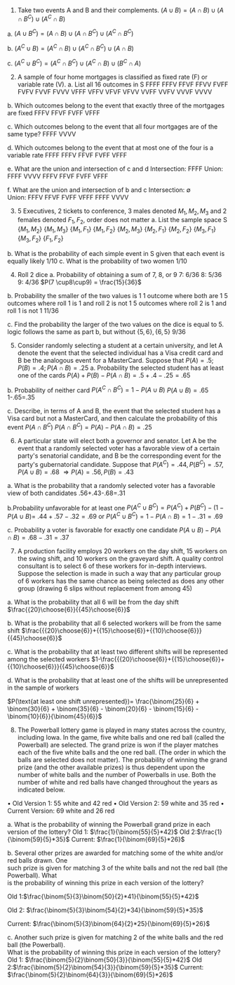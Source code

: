 
1. Take two events A and B and their complements.
$(A\cup B) = (A \cap B)\cup(A\cap B^C)\cup(A^C\cap B)$

a.
$(A\cup B^C) = (A\cap B)\cup(A\cap B^C)\cup(A^C\cap B^C)$ 

b.
$(A^C\cup B)=(A^C\cap B)\cup(A^C\cap B^C)\cup(A\cap B)$

c. 
$(A^C\cup B^C) = (A^C\cap B^C)\cup(A^C\cap B)\cup(B^C\cap A)$

2. A sample of four home mortgages is classified as fixed rate (F) or variable rate (V).
a. List all 16 outcomes in S
FFFF FFFV FFVF FFVV
FVFF FVFV FVVF FVVV
VFFF VFFV VFVF VFVV
VVFF VVFV VVVF VVVV

b. Which outcomes belong to the event that exactly three of the mortgages are fixed
FFFV FFVF FVFF VFFF

c. Which outcomes belong to the event that all four mortgages are of the same type?
FFFF VVVV

d. Which outcomes belong to the event that at most one of the four is a variable rate
FFFF FFFV FFVF FVFF VFFF 

e. What are the union and intersection of c and d
Intersection: FFFF
Union: FFFF VVVV FFFV FFVF FVFF VFFF

f. What are the union and intersection of b and c
Intersection: $\emptyset$  
Union: FFFV FFVF FVFF VFFF FFFF VVVV

3. 5 Executives, 2 tickets to conference, 3 males denoted $M_1,M_2,M_3$ and 2 females denoted $F_1, F_2$, order does not matter
a. List the sample space S
${\{M_1,M_2\}}$ $\{M_1,M_3\}$ ${\{M_1,F_1\}}$ $\{M_1,F_2\}$ 
${\{M_2,M_3\}}$ $\{M_2,F_1\}$ ${\{M_2,F_2\}}$
${\{M_3,F_1\}}$ $\{M_3,F_2\}$ 
$\{F_1,F_2\}$ 

b. What is the probability of each simple event in S given that each event is equally likely
$1/10$ 
c. What is the probability of two women
1/10

4. Roll 2 dice
a. Probability of obtaining a sum of 7, 8, or 9
7: 6/36
8: 5/36
9: 4/36
$P(7 \cup8\cup9) = \frac{15}{36}$

b. Probability the smaller of the two values is 1
1 outcome where both are 1
5 outcomes where roll 1 is 1 and roll 2 is not 1
5 outcomes where roll 2 is 1 and roll 1 is not 1
11/36

c. Find the probability the larger of the two values on the dice is equal to 5.
logic follows the same as part b, but without $\{5,6\},\{6,5\}$ 
9/36

5. Consider randomly selecting a student at a certain university, and let A denote the event that the selected individual has a Visa credit card and B be the analogous event for a MasterCard. Suppose that $P(A)=.5;P(B)=.4;P(A\cap B)=.25$ 
a. Probability the selected student has at least one of the cards
$P(A) + P(B) - P(A\cap B) = .5+.4-.25=.65$

b. Probability of neither card
$P(A^C\cap B^C)=1-P(A\cup B)$
$P(A\cup B)=.65$
1-.65=.35

c. Describe, in terms of A and B, the event that the selected student has a Visa card but not a MasterCard, and then calculate the probability of this event
$P(A\cap B^C)$
$P(A\cap B^C) = P(A)-P(A\cap B) = .25$

6. A particular state will elect both a governor and senator. Let A be the event that a randomly selected voter has a favorable view of a certain party's senatorial candidate, and B be the corresponding event for the party's gubernatorial candidate. Suppose that $P(A^C)=.44,P(B^C)=.57,P(A\cup B)=.68$ 
$\Rightarrow P(A)=.56, P(B)=.43$

a. What is the probability that a randomly selected voter has a favorable view of both candidates
.56+.43-.68=.31

b.Probability unfavorable for at least one
$P(A^C\cup B^C)=P(A^C) + P(B^C) - (1-P(A\cup B) =$ $.44+.57-.32=.69$
or
$P(A^C\cup B^C)=1-P(A\cap B) = 1-.31=.69$

c. Probability a voter is favorable for exactly one candidate
$P(A\cup B)-P(A\cap B)=.68-.31=.37$

7. A production facility employs 20 workers on the day shift, 15 workers on the swing shift, and 10 workers on the graveyard shift. A quality control consultant is to select 6 of these workers for in-depth interviews. Suppose the selection is made in such a way that any particular group of 6 workers has the same chance as being selected as does any other group (drawing 6 slips without replacement from among 45)

a. What is the probability that all 6 will be from the day shift
$\frac{{20}\choose{6}}{{45}\choose{6}}$

b. What is the probability that all 6 selected workers will be from the same shift
$\frac{{{20}\choose{6}}+{{15}\choose{6}}+{{10}\choose{6}}}{{45}\choose{6}}$

c. What is the probability that at least two different shifts will be represented among the selected workers
$1-\frac{{{20}\choose{6}}+{{15}\choose{6}}+{{10}\choose{6}}}{{45}\choose{6}}$

d. What is the probability that at least one of the shifts will be unrepresented in the sample of workers

$P(\text{at least one shift unrepresented})= \frac{\binom{25}{6} + \binom{30}{6} + \binom{35}{6} - \binom{20}{6} - \binom{15}{6} -\binom{10}{6}}{\binom{45}{6}}$ 

8. The Powerball lottery game is played in many states across the country, including Iowa. In the game, five white balls and one red ball (called the Powerball) are selected. The grand prize is won if the player matches each of the five white balls and the one red ball. (The order in which the balls are selected does not matter). The probability of winning the grand prize (and the other available prizes) is thus dependent upon the number of white balls and the number of Powerballs in use. Both the number of white and red balls have changed throughout the years as indicated below.

• Old Version 1: 55 white and 42 red
• Old Version 2: 59 white and 35 red
• Current Version: 69 white and 26 red

a. What is the probability of winning the Powerball grand prize in each version of the lottery?
Old 1: $\frac{1}{\binom{55}{5}*42}$
Old 2:$\frac{1}{\binom{59}{5}*35}$
Current: $\frac{1}{\binom{69}{5}*26}$

b. Several other prizes are awarded for matching some of the white and/or red balls drawn. One  
such prize is given for matching 3 of the white balls and not the red ball (the Powerball). What  
is the probability of winning this prize in each version of the lottery?

Old 1:$\frac{\binom{5}{3}\binom{50}{2}*41}{\binom{55}{5}*42}$

Old 2: $\frac{\binom{5}{3}\binom{54}{2}*34}{\binom{59}{5}*35}$

Current: $\frac{\binom{5}{3}\binom{64}{2}*25}{\binom{69}{5}*26}$

c. Another such prize is given for matching 2 of the white balls and the red ball (the Powerball).  
What is the probability of winning this prize in each version of the lottery?
Old 1: $\frac{\binom{5}{2}\binom{50}{3}}{\binom{55}{5}*42}$
Old 2:$\frac{\binom{5}{2}\binom{54}{3}}{\binom{59}{5}*35}$
Current: $\frac{\binom{5}{2}\binom{64}{3}}{\binom{69}{5}*26}$

